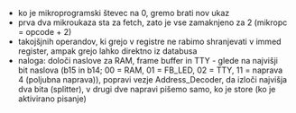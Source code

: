 - ko je mikroprogramski števec na 0, gremo brati nov ukaz
- prva dva mikroukaza sta za fetch, zato je vse zamaknjeno za 2 (mikropc = opcode + 2)
- takojšjnih operandov, ki grejo v registre ne rabimo shranjevati v immed register, ampak grejo lahko direktno iz databusa
- naloga: določi naslove za RAM, frame buffer in TTY - glede na najvišji bit naslova (b15 in b14; 00 = RAM, 01 = FB_LED, 02 = TTY, 11 = naprava 4 (poljubna naprava)), popravi vezje Address_Decoder, da izloči najvišja dva bita (splitter), v drugi dve napravi pišemo samo, ko je store (ko je aktivirano pisanje)